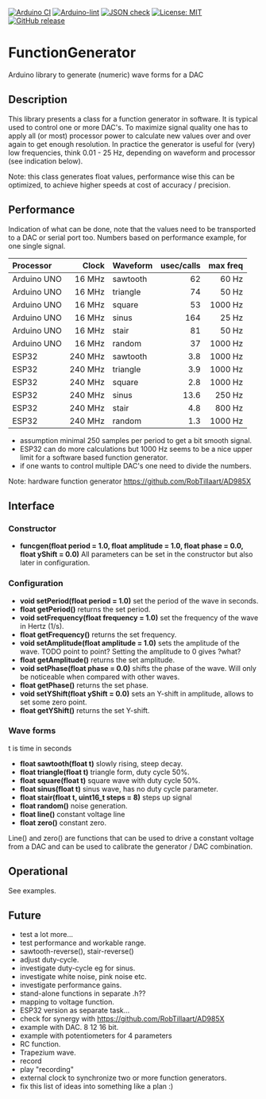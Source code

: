 
[![Arduino CI](https://github.com/RobTillaart/FunctionGenerator/workflows/Arduino%20CI/badge.svg)](https://github.com/marketplace/actions/arduino_ci)
[![Arduino-lint](https://github.com/RobTillaart/FunctionGenerator/actions/workflows/arduino-lint.yml/badge.svg)](https://github.com/RobTillaart/FunctionGenerator/actions/workflows/arduino-lint.yml)
[![JSON check](https://github.com/RobTillaart/FunctionGenerator/actions/workflows/jsoncheck.yml/badge.svg)](https://github.com/RobTillaart/FunctionGenerator/actions/workflows/jsoncheck.yml)
[![License: MIT](https://img.shields.io/badge/license-MIT-green.svg)](https://github.com/RobTillaart/FunctionGenerator/blob/master/LICENSE)
[![GitHub release](https://img.shields.io/github/release/RobTillaart/FunctionGenerator.svg?maxAge=3600)](https://github.com/RobTillaart/FunctionGenerator/releases)


# FunctionGenerator

Arduino library to generate (numeric) wave forms for a DAC


## Description

This library presents a class for a function generator in software. 
It is typical used to control one or more DAC's.
To maximize signal quality one has to apply all (or most) processor power 
to calculate new values over and over again to get enough resolution. 
In practice the generator is useful for (very) low frequencies, 
think 0.01 - 25 Hz, depending on waveform and processor (see indication below).

Note: this class generates float values, performance wise this can be optimized,
to achieve higher speeds at cost of accuracy / precision.


## Performance

Indication of what can be done, note that the values need to be transported 
to a DAC or serial port too. Numbers based on performance example, for one 
single signal.

| Processor    | Clock    | Waveform | usec/calls | max freq |
|:-------------|---------:|:---------|-----------:|---------:|
| Arduino UNO  | 16 MHz   | sawtooth |  62        |  60 Hz   |
| Arduino UNO  | 16 MHz   | triangle |  74        |  50 Hz   |
| Arduino UNO  | 16 MHz   | square   |  53        |  1000 Hz |
| Arduino UNO  | 16 MHz   | sinus    |  164       |  25 Hz   |
| Arduino UNO  | 16 MHz   | stair    |  81        |  50 Hz   |
| Arduino UNO  | 16 MHz   | random   |  37        |  1000 Hz |
| ESP32        | 240 MHz  | sawtooth |  3.8       |  1000 Hz |
| ESP32        | 240 MHz  | triangle |  3.9       |  1000 Hz |
| ESP32        | 240 MHz  | square   |  2.8       |  1000 Hz |
| ESP32        | 240 MHz  | sinus    |  13.6      |  250 Hz  |
| ESP32        | 240 MHz  | stair    |  4.8       |  800 Hz  |
| ESP32        | 240 MHz  | random   |  1.3       |  1000 Hz |


- assumption minimal 250 samples per period to get a bit smooth signal.
- ESP32 can do more calculations but 1000 Hz seems to be a nice upper limit
  for a software based function generator.
- if one wants to control multiple DAC's one need to divide the numbers. 


Note: hardware function generator https://github.com/RobTillaart/AD985X


## Interface

### Constructor

- **funcgen(float period = 1.0, float amplitude = 1.0, float phase = 0.0, float yShift = 0.0)**
All parameters can be set in the constructor but also later in configuration.


### Configuration

- **void  setPeriod(float period = 1.0)** set the period of the wave in seconds. 
- **float getPeriod()** returns the set period.
- **void  setFrequency(float frequency = 1.0)** set the frequency of the wave in Hertz (1/s).
- **float getFrequency()** returns the set frequency.
- **void  setAmplitude(float amplitude = 1.0)** sets the amplitude of the wave. TODO point to point?
Setting the amplitude to 0 gives ?what? 
- **float getAmplitude()** returns the set amplitude.
- **void  setPhase(float phase = 0.0)** shifts the phase of the wave. Will only be noticeable when 
compared with other waves.
- **float getPhase()** returns the set phase.
- **void  setYShift(float yShift = 0.0)** sets an Y-shift in amplitude, allows to set some zero point.
- **float getYShift()** returns the set Y-shift.


### Wave forms

t is time in seconds

- **float sawtooth(float t)** slowly rising, steep decay.
- **float triangle(float t)** triangle form, duty cycle 50%.
- **float square(float t)** square wave with duty cycle 50%.
- **float sinus(float t)** sinus wave, has no duty cycle parameter. 
- **float stair(float t, uint16_t steps = 8)** steps up signal
- **float random()** noise generation.
- **float line()** constant voltage line
- **float zero()** constant zero.

Line() and zero() are functions that can be used to drive a constant voltage from a DAC 
and can be used to calibrate the generator / DAC combination.


## Operational

See examples.


## Future

- test a lot more...
- test performance and workable range.
- sawtooth-reverse(), stair-reverse()
- adjust duty-cycle.
- investigate duty-cycle eg for sinus.
- investigate white noise, pink noise etc.
- investigate performance gains.
- stand-alone functions in separate .h??
- mapping to voltage function.
- ESP32 version as separate task...
- check for synergy with https://github.com/RobTillaart/AD985X
- example with DAC. 8 12 16 bit.
- example with potentiometers for 4 parameters
- RC function.
- Trapezium wave.
- record
- play "recording"
- external clock to synchronize two or more function generators.
- fix this list of ideas into something like a plan :)


